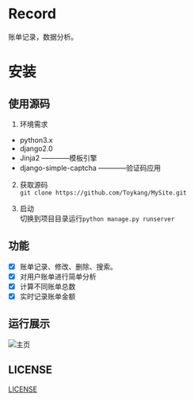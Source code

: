 # Record
账单记录，数据分析。

# 安装
## 使用源码

1. 环境需求
- python3.x
- django2.0
- Jinja2                        ————模板引擎
- django-simple-captcha         ————验证码应用

2. 获取源码  
`git clone https://github.com/Toykang/MySite.git`

3. 启动  
切换到项目目录运行`python manage.py runserver`


## 功能
- [x] 账单记录、修改、删除、搜索。
- [x] 对用户账单进行简单分析
- [x] 计算不同账单总数
- [x] 实时记录账单金额

## 运行展示
![主页](https://raw.githubusercontent.com/Toykang/MySite/master/Image/index.PNG)

## LICENSE
[LICENSE](https://raw.githubusercontent.com/Toykang/MySite/master/LICENSE)